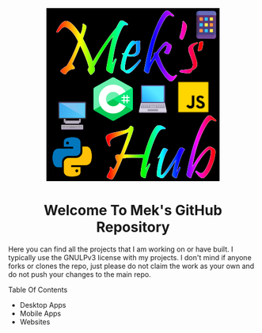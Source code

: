 <div align="center">
    <img src="./repo_images/logo.png" />
</div>

<h1 align="center">Welcome To Mek's GitHub Repository</h1>

Here you can find all the projects that I am working on or have built. I typically use the GNULPv3 license with my projects. I don't mind if anyone forks or clones the repo, just please do not claim the work as your own and do not push your changes to the main repo.

Table Of Contents

- Desktop Apps
- Mobile Apps
- Websites